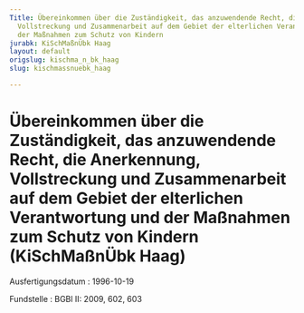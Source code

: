 ```yaml
---
Title: Übereinkommen über die Zuständigkeit, das anzuwendende Recht, die Anerkennung,
  Vollstreckung und Zusammenarbeit auf dem Gebiet der elterlichen Verantwortung und
  der Maßnahmen zum Schutz von Kindern
jurabk: KiSchMaßnÜbk Haag
layout: default
origslug: kischma_n_bk_haag
slug: kischmassnuebk_haag

---
```


# Übereinkommen über die Zuständigkeit, das anzuwendende Recht, die Anerkennung, Vollstreckung und Zusammenarbeit auf dem Gebiet der elterlichen Verantwortung und der Maßnahmen zum Schutz von Kindern (KiSchMaßnÜbk Haag)

Ausfertigungsdatum
:   1996-10-19

Fundstelle
:   BGBl II: 2009, 602, 603

